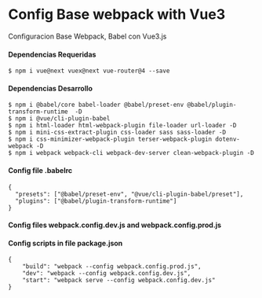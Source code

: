 # Config Base webpack with Vue3

Configuracion Base Webpack, Babel con Vue3.js

#### Dependencias Requeridas

```
$ npm i vue@next vuex@next vue-router@4 --save
```

#### Dependencias Desarrollo

```
$ npm i @babel/core babel-loader @babel/preset-env @babel/plugin-transform-runtime  -D
$ npm i @vue/cli-plugin-babel
$ npm i html-loader html-webpack-plugin file-loader url-loader -D
$ npm i mini-css-extract-plugin css-loader sass sass-loader -D
$ npm i css-minimizer-webpack-plugin terser-webpack-plugin dotenv-webpack -D
$ npm i webpack webpack-cli webpack-dev-server clean-webpack-plugin -D
```

#### Config file .babelrc

```
{
  "presets": ["@babel/preset-env", "@vue/cli-plugin-babel/preset"],
  "plugins": ["@babel/plugin-transform-runtime"]
}

```

#### Config files webpack.config.dev.js and webpack.config.prod.js

#### Config scripts in file package.json

```
{
    "build": "webpack --config webpack.config.prod.js",
    "dev": "webpack --config webpack.config.dev.js",
    "start": "webpack serve --config webpack.config.dev.js"
}
```
